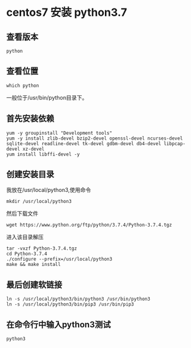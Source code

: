 

# centos7 安装 python3.7

## 查看版本

```shell
python
```

## 查看位置

```shell
which python
```

一般位于/usr/bin/python目录下。

## 首先安装依赖

```shell
yum -y groupinstall "Development tools"
yum -y install zlib-devel bzip2-devel openssl-devel ncurses-devel sqlite-devel readline-devel tk-devel gdbm-devel db4-devel libpcap-devel xz-devel
yum install libffi-devel -y

```

## 创建安装目录

我放在/usr/local/python3,使用命令

```shell
mkdir /usr/local/python3
```

然后下载文件

```shell
wget https://www.python.org/ftp/python/3.7.4/Python-3.7.4.tgz
```

进入该目录解压

```shell
tar -vxzf Python-3.7.4.tgz
cd Python-3.7.4
./configure --prefix=/usr/local/python3
make && make install
```

## 最后创建软链接

```shell
ln -s /usr/local/python3/bin/python3 /usr/bin/python3
ln -s /usr/local/python3/bin/pip3 /usr/bin/pip3
```

## 在命令行中输入python3测试

```shell
python3
```